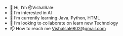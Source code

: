 - 👋 Hi, I’m @VishalSale
- 👀 I’m interested in AI
- 🌱 I’m currently learning Java, Python, HTML
- 💞️ I’m looking to collaborate on learn new Technology
- 📫 How to reach me Vishalsale802@gmail.com

<!---
VishalSale/VishalSale is a ✨ special ✨ repository because its `README.md` (this file) appears on your GitHub profile.
You can click the Preview link to take a look at your changes.
--->
